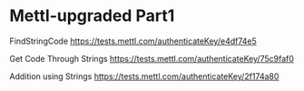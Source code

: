 # Mettl-upgraded Part1
FindStringCode https://tests.mettl.com/authenticateKey/e4df74e5 

Get Code Through Strings https://tests.mettl.com/authenticateKey/75c9faf0 

Addition using Strings https://tests.mettl.com/authenticateKey/2f174a80 
